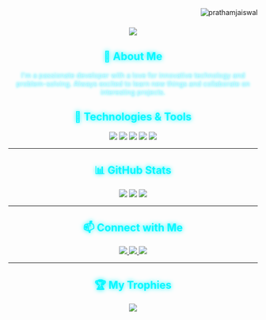 
<img align="right" src="https://komarev.com/ghpvc/?username=abhishekdumaniya&label=Profile%20views&color=0e75b6&style=flat" alt="prathamjaiswal" /> 
<h1 align="center">
    <img src="https://readme-typing-svg.herokuapp.com/?font=Righteous&size=35&center=true&vCenter=true&width=500&height=70&duration=4000&lines=Hi+There!+👋;+I'm+Pratham+Jaiswal!;" />
</h1>

<h2 align="center" style="color:#00f7ff; text-shadow: 0 0 10px #00f7ff;">🚀 About Me</h2>
<p align="center" style="color:#d1f1ff; text-shadow: 0 0 5px #00f7ff;">
  I'm a passionate developer with a love for innovative technology and problem-solving. Always excited to learn new things and collaborate on interesting projects.
</p>

<h2 align="center" style="color:#00f7ff; text-shadow: 0 0 10px #00f7ff;">🔧 Technologies & Tools</h2>
<p align="center">
  <img src="https://img.shields.io/badge/-JavaScript-F7DF1E?style=flat-square&logo=javascript&logoColor=white&labelColor=1c1c1c">
  <img src="https://img.shields.io/badge/-Python-3776AB?style=flat-square&logo=python&logoColor=white&labelColor=1c1c1c">
  <img src="https://img.shields.io/badge/-Node.js-339933?style=flat-square&logo=node.js&logoColor=white&labelColor=1c1c1c">
  <img src="https://img.shields.io/badge/-React-61DAFB?style=flat-square&logo=react&logoColor=white&labelColor=1c1c1c">
  <img src="https://img.shields.io/badge/-Kali_Linux-557C94?style=flat-square&logo=kali-linux&logoColor=white&labelColor=1c1c1c">
</p>

---

<h2 align="center" style="color:#00f7ff; text-shadow: 0 0 10px #00f7ff;">📊 GitHub Stats</h2>
<p align="center">
  <img src="https://github-readme-stats.vercel.app/api?username=pantha704&show_icons=true&theme=react">
  <img src="https://github-readme-streak-stats.herokuapp.com/?user=pantha704&theme=react">
  <img src="https://github-readme-stats.vercel.app/api/top-langs/?username=pantha704&layout=compact&theme=react">
</p>

---

<h2 align="center" style="color:#00f7ff; text-shadow: 0 0 10px #00f7ff;">📫 Connect with Me</h2>
<p align="center">
  <a href="https://twitter.com/pantha704">
    <img src="https://img.shields.io/twitter/url?style=flat-square&logo=twitter&logoColor=white&labelColor=1c1c1c">
  </a>
  <a href="mailto:pratham.jaiswal2004@gmail.com">
    <img src="https://img.shields.io/badge/-Email-D14836?style=flat-square&logo=gmail&logoColor=white&labelColor=1c1c1c">
  </a>
  <a href="https://www.linkedin.com/in/pratham-jaiswal-b6b27b253">
    <img src="https://img.shields.io/badge/-LinkedIn-0A66C2?style=flat-square&logo=linkedin&logoColor=white&labelColor=1c1c1c">
  </a>
</p>

---

<h2 align="center" style="color:#00f7ff; text-shadow: 0 0 10px #00f7ff;">🏆 My Trophies</h2>
<p align="center">
  <img src="https://github-profile-trophy.vercel.app/?username=pantha704&theme=react&no-frame=true&row=1&column=6">
</p>
